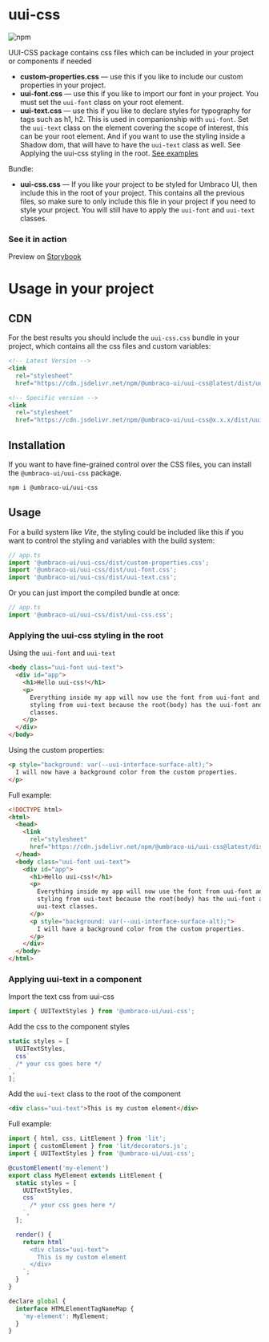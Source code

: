 # uui-css

![npm](https://img.shields.io/npm/v/@umbraco-ui/uui-css?logoColor=%231B264F)

UUI-CSS package contains css files which can be included in your project or components if needed

- **custom-properties.css** — use this if you like to include our custom properties in your project.
- **uui-font.css** — use this if you like to import our font in your project. You must set the `uui-font` class on your root element.
- **uui-text.css** — use this if you like to declare styles for typography for tags such as h1, h2. This is used in companionship with `uui-font`. Set the `uui-text` class on the element covering the scope of interest, this can be your root element. And if you want to use the styling inside a Shadow dom, that will have to have the `uui-text` class as well. See Applying the uui-css styling in the root.
  [See examples](#Usage)

Bundle:

- **uui-css.css** — If you like your project to be styled for Umbraco UI, then include this in the root of your project. This contains all the previous files, so make sure to only include this file in your project if you need to style your project. You will still have to apply the `uui-font` and `uui-text` classes.

### See it in action

Preview on [Storybook](https://uui.umbraco.com/?path=/story/uui-)

# Usage in your project

## CDN

For the best results you should include the `uui-css.css` bundle in your project, which contains all the css files and custom variables:

```html
<!-- Latest Version -->
<link
  rel="stylesheet"
  href="https://cdn.jsdelivr.net/npm/@umbraco-ui/uui-css@latest/dist/uui-css.css" />

<!-- Specific version -->
<link
  rel="stylesheet"
  href="https://cdn.jsdelivr.net/npm/@umbraco-ui/uui-css@x.x.x/dist/uui-css.css" />
```

## Installation

If you want to have fine-grained control over the CSS files, you can install the `@umbraco-ui/uui-css` package.

```zsh
npm i @umbraco-ui/uui-css
```

## Usage

For a build system like _Vite_, the styling could be included like this if you want to control the styling and variables with the build system:

```ts
// app.ts
import '@umbraco-ui/uui-css/dist/custom-properties.css';
import '@umbraco-ui/uui-css/dist/uui-font.css';
import '@umbraco-ui/uui-css/dist/uui-text.css';
```

Or you can just import the compiled bundle at once:

```ts
// app.ts
import '@umbraco-ui/uui-css/dist/uui-css.css';
```

### Applying the uui-css styling in the root

Using the `uui-font` and `uui-text`

```html
<body class="uui-font uui-text">
  <div id="app">
    <h1>Hello uui-css!</h1>
    <p>
      Everything inside my app will now use the font from uui-font and tag
      styling from uui-text because the root(body) has the uui-font and uui-text
      classes.
    </p>
  </div>
</body>
```

Using the custom properties:

```html
<p style="background: var(--uui-interface-surface-alt);">
  I will now have a background color from the custom properties.
</p>
```

Full example:

```html
<!DOCTYPE html>
<html>
  <head>
    <link
      rel="stylesheet"
      href="https://cdn.jsdelivr.net/npm/@umbraco-ui/uui-css@latest/dist/uui-css.css" />
  </head>
  <body class="uui-font uui-text">
    <div id="app">
      <h1>Hello uui-css!</h1>
      <p>
        Everything inside my app will now use the font from uui-font and tag
        styling from uui-text because the root(body) has the uui-font and
        uui-text classes.
      </p>
      <p style="background: var(--uui-interface-surface-alt);">
        I will have a background color from the custom properties.
      </p>
    </div>
  </body>
</html>
```

### Applying uui-text in a component

Import the text css from uui-css

```js
import { UUITextStyles } from '@umbraco-ui/uui-css';
```

Add the css to the component styles

```js
static styles = [
  UUITextStyles,
  css`
  /* your css goes here */
`,
];
```

Add the `uui-text` class to the root of the component

```html
<div class="uui-text">This is my custom element</div>
```

Full example:

```js
import { html, css, LitElement } from 'lit';
import { customElement } from 'lit/decorators.js';
import { UUITextStyles } from '@umbraco-ui/uui-css';

@customElement('my-element')
export class MyElement extends LitElement {
  static styles = [
    UUITextStyles,
    css`
      /* your css goes here */
    `,
  ];

  render() {
    return html`
      <div class="uui-text">
        This is my custom element
      </div>
    `;
  }
}

declare global {
  interface HTMLElementTagNameMap {
    'my-element': MyElement;
  }
}
```
